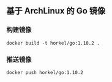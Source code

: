 ## 基于 ArchLinux 的 Go 镜像

### 构建镜像

```
docker build -t horkel/go:1.10.2 .
```

### 推送镜像

```
docker push horkel/go:1.10.2
```
